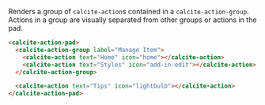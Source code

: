 Renders a group of `calcite-action`s contained in a `calcite-action-group`. Actions in a group are visually separated from other groups or actions in the pad.

```html
<calcite-action-pad>
  <calcite-action-group label="Manage Item">
    <calcite-action text="Home" icon="home"></calcite-action>
    <calcite-action text="Styles" icon="add-in-edit"></calcite-action>
  </calcite-action-group>

  <calcite-action text="Tips" icon="lightbulb"></calcite-action>
</calcite-action-pad>
```
